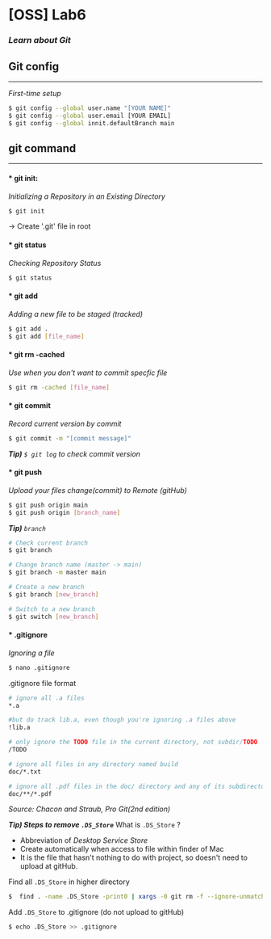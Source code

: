 # [OSS] Lab6
### *Learn about Git*

## Git config
---
*First-time setup*
```sh
$ git config --global user.name "[YOUR NAME]"
$ git config --global user.email [YOUR EMAIL]
$ git config --global innit.defaultBranch main
```


## git command
---
#### * git init:
*Initializing a Repository in an Existing Directory*
```sh
$ git init
```
-> Create '.git' file in root


#### * git status
*Checking Repository Status*
```sh
$ git status
```

#### * git add
*Adding a new file to be staged (tracked)*
```sh
$ git add .
$ git add [file_name]
```

#### * git rm -cached
*Use when you don't want to commit specfic file*
```sh
$ git rm -cached [file_name]
```

#### * git commit
*Record current version by commit*
```sh
$ git commit -m "[commit message]"
```
***Tip)** `$ git log` to check commit version*

#### * git push
*Upload your files change(commit) to Remote (gitHub)*
```sh
$ git push origin main
$ git push origin [branch_name]
```
***Tip)** `branch`*
```sh
# Check current branch
$ git branch

# Change branch name (master -> main)
$ git branch -m master main

# Create a new branch
$ git branch [new_branch]

# Switch to a new branch
$ git switch [new_branch]
```

#### * .gitignore
*Ignoring a file*
```sh
$ nano .gitignore
```
.gitignore file format
```sh
# ignore all .a files
*.a

#but do track lib.a, even though you're ignoring .a files above
!lib.a

# only ignore the TODO file in the current directory, not subdir/TODO
/TODO

# ignore all files in any directory named build
doc/*.txt

# ignore all .pdf files in the doc/ directory and any of its subdirectories
doc/**/*.pdf
```
*Source: Chacon and Straub, Pro Git(2nd edition)*

***Tip) Steps to remove `.DS_Store`***
What is `.DS_Store` ?
* Abbreviation of *Desktop Service Store*
* Create automatically when access to file within finder of Mac
* It is the file that hasn't nothing to do with project, so doesn't need to upload at gitHub. 

Find all `.DS_Store` in higher directory
```sh
$  find . -name .DS_Store -print0 | xargs -0 git rm -f --ignore-unmatch
```
Add `.DS_Store` to .gitignore (do not upload to gitHub)
```sh
$ echo .DS_Store >> .gitignore
```